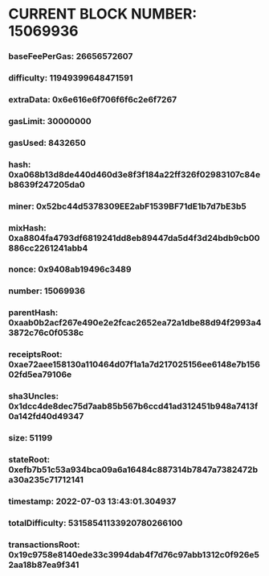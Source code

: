 # CURRENT BLOCK NUMBER: 15069936

### baseFeePerGas: 26656572607
### difficulty: 11949399648471591
### extraData: 0x6e616e6f706f6f6c2e6f7267
### gasLimit: 30000000
### gasUsed: 8432650
### hash: 0xa068b13d8de440d460d3e8f3f184a22ff326f02983107c84eb8639f247205da0
### miner: 0x52bc44d5378309EE2abF1539BF71dE1b7d7bE3b5
### mixHash: 0xa8804fa4793df6819241dd8eb89447da5d4f3d24bdb9cb00886cc2261241abb4
### nonce: 0x9408ab19496c3489
### number: 15069936
### parentHash: 0xaab0b2acf267e490e2e2fcac2652ea72a1dbe88d94f2993a43872c76c0f0538c
### receiptsRoot: 0xae72aee158130a110464d07f1a1a7d217025156ee6148e7b15602fd5ea79106e
### sha3Uncles: 0x1dcc4de8dec75d7aab85b567b6ccd41ad312451b948a7413f0a142fd40d49347
### size: 51199
### stateRoot: 0xefb7b51c53a934bca09a6a16484c887314b7847a7382472ba30a235c71712141
### timestamp: 2022-07-03 13:43:01.304937
### totalDifficulty: 53158541133920780266100
### transactionsRoot: 0x19c9758e8140ede33c3994dab4f7d76c97abb1312c0f926e52aa18b87ea9f341
